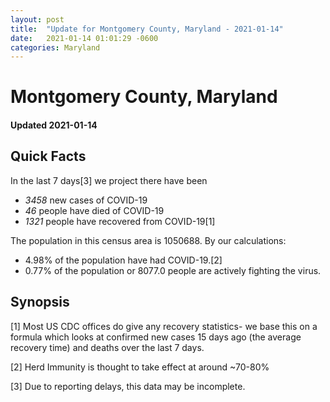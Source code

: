 ```yaml
---
layout: post
title:  "Update for Montgomery County, Maryland - 2021-01-14"
date:   2021-01-14 01:01:29 -0600
categories: Maryland
---
```


# Montgomery County, Maryland
#### Updated 2021-01-14

## Quick Facts

In the last 7 days[3] we project there have been
- *3458* new cases of COVID-19
- *46* people have died of COVID-19
- *1321* people have recovered from COVID-19[1]

The population in this census area is 1050688. By our calculations:
- 4.98% of the population have had COVID-19.[2]
- 0.77% of the population or 8077.0 people are actively fighting the virus.

## Synopsis




[1] Most US CDC offices do give any recovery statistics- we base this on a formula which looks at confirmed new cases
15 days ago (the average recovery time) and deaths over the last 7 days.

[2] Herd Immunity is thought to take effect at around ~70-80%

[3] Due to reporting delays, this data may be incomplete.
 
    